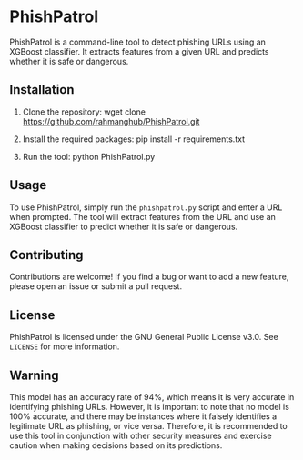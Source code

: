 # PhishPatrol

PhishPatrol is a command-line tool to detect phishing URLs using an XGBoost classifier. It extracts features from a given URL and predicts whether it is safe or dangerous.

## Installation

1. Clone the repository: wget clone https://github.com/rahmanghub/PhishPatrol.git


2. Install the required packages: pip install -r requirements.txt


3. Run the tool: python PhishPatrol.py


## Usage

To use PhishPatrol, simply run the `phishpatrol.py` script and enter a URL when prompted. The tool will extract features from the URL and use an XGBoost classifier to predict whether it is safe or dangerous.

## Contributing

Contributions are welcome! If you find a bug or want to add a new feature, please open an issue or submit a pull request.

## License

PhishPatrol is licensed under the GNU General Public License v3.0. See `LICENSE` for more information.

## Warning

This model has an accuracy rate of 94%, which means it is very accurate in identifying phishing URLs. However, it is important to note that no model is 100% accurate, and there may be instances where it falsely identifies a legitimate URL as phishing, or vice versa. Therefore, it is recommended to use this tool in conjunction with other security measures and exercise caution when making decisions based on its predictions.
